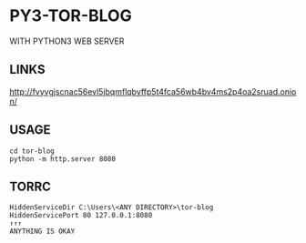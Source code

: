 # PY3-TOR-BLOG
WITH PYTHON3 WEB SERVER

## LINKS
http://fvyvgjscnac56evl5jbqmflqbyffp5t4fca56wb4bv4ms2p4oa2sruad.onion/

## USAGE
```
cd tor-blog
python -m http.server 8080
```

## TORRC
```
HiddenServiceDir C:\Users\<ANY DIRECTORY>\tor-blog
HiddenServicePort 80 127.0.0.1:8080
↑↑↑
ANYTHING IS OKAY
```
